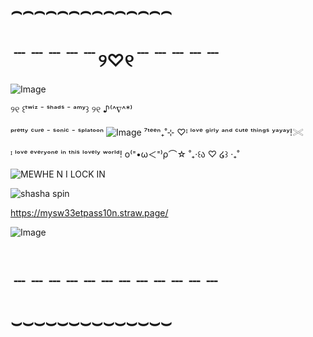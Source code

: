 # ⌢⌢⌢⌢⌢⌢⌢⌢⌢⌢⌢⌢⌢⌢
# ﹉﹉﹉﹉﹉୨♡୧﹉﹉﹉﹉﹉

![Image](https://github.com/user-attachments/assets/3381f805-db10-4d8d-92c5-f701a3fdee45)

  ୨୧ ꒰ᵗʷⁱᶻ ⁻ ˢʰᵃᵈˢ ⁻ ᵃᵐʸ꒱ ୨୧ ♪⁽^∇^*⁾  
   
  ᵖʳᵉᵗᵗʸ ᶜᵘʳᵉ ⁻ ˢᵒⁿⁱᶜ ⁻ ˢᵖˡᵃᵗᵒᵒⁿ
  ![Image](https://github.com/user-attachments/assets/f49f30a9-4367-4153-b639-bccffee0634f)
  ⁷ᵗᵉᵉⁿ₊˚⊹
♡ᴵ ˡᵒᵛᵉ ᵍⁱʳˡʸ ᵃⁿᵈ ᶜᵘᵗᵉ ᵗʰⁱⁿᵍˢ ʸᵃʸᵃʸ!𓏵
 
 ᴵ ˡᵒᵛᵉ ᵉᵛᵉʳʸᵒⁿᵉ ⁱⁿ ᵗʰⁱˢ ˡᵒᵛᵉˡʸ ʷᵒʳˡᵈ! ο⁽⁼•ω＜⁼⁾ρ⌒☆
  ˚₊‧꒰ა ♡ ໒꒱ ‧₊˚ 

 ![MEWHE N I LOCK IN](https://github.com/user-attachments/assets/4c26aeba-905f-497c-89b5-b8a44baac289) 
 
![shasha spin](https://github.com/user-attachments/assets/d55d808b-9f17-4d19-bbd9-02cced42dca4)



https://mysw33etpass10n.straw.page/
 
![Image](https://github.com/user-attachments/assets/1851c8fd-4b8b-4da5-bbd7-593f08048367)
# ﹍﹍﹍﹍﹍﹍﹍﹍﹍﹍﹍﹍
# ⌣⌣⌣⌣⌣⌣⌣⌣⌣⌣⌣⌣⌣⌣
